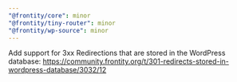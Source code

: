 ```yaml
---
"@frontity/core": minor
"@frontity/tiny-router": minor
"@frontity/wp-source": minor
---
```


Add support for 3xx Redirections that are stored in the WordPress database: https://community.frontity.org/t/301-redirects-stored-in-wordpress-database/3032/12
